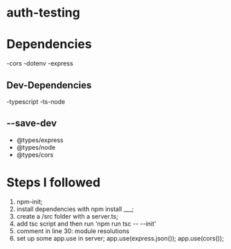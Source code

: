 # auth-testing

# Dependencies
-cors
-dotenv
-express

## Dev-Dependencies
-typescript
-ts-node

## --save-dev 
- @types/express
- @types/node
- @types/cors

# Steps I followed
1. npm-init;
2. install dependencies with npm install ___;
3. create a /src folder with a server.ts;
4. add tsc script and then run 'npm run tsc -- --init'
5. comment in line 30: module resolutions
6. set up some app.use in server; app.use(express.json()); app.use(cors());